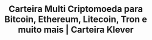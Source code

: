 ---
# page title
title_page: "Ativos"
# meta title
title: "Carteira Multi Criptomoeda para Bitcoin, Ethereum, Litecoin, Tron e muito mais | Carteira Klever"
# meta description
description : "Carteira inteligente e segura de criptomoedas para Bitcoin (BTC), TRON (TRX), Ethereum (ETH), Binance (BNB), Litecoin (LTC), Stable Dolar (USDT) e outros dos principais ativos de criptomoeda. E crescendo … ainda há muito a crescer."
---